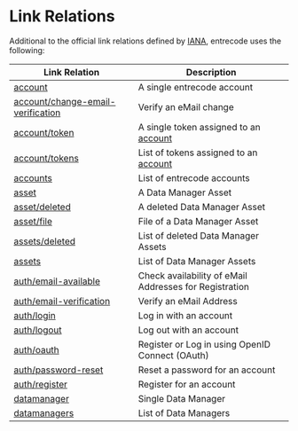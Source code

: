 # Link Relations

Additional to the official link relations defined by [IANA](http://www.iana.org/assignments/link-relations/link-relations.xhtml), entrecode uses the following:

| Link Relation                 | Description                                    |
|-------------------------------|------------------------------------------------|
|[account](./rel/account)       |A single entrecode account|
|[account/change-email-verification](./rel/account/change-email-verification)|Verify an eMail change|
|[account/token](./rel/account/token)|A single token assigned to an [account](./rel/account) |
|[account/tokens](./rel/account/tokens)|List of tokens assigned to an [account](./rel/account) |
|[accounts](./rel/accounts)     |List of entrecode accounts|
|[asset](./rel/asset)           |A Data Manager Asset|
|[asset/deleted](./rel/asset/deleted)|A deleted Data Manager Asset|
|[asset/file](./rel/asset/file) |File of a Data Manager Asset|
|[assets/deleted](./rel/assets/deleted)|List of deleted Data Manager Assets|
|[assets](./rel/assets)         |List of Data Manager Assets|
|[auth/email-available](./rel/auth/email-available)|Check availability of eMail Addresses for Registration|
|[auth/email-verification](./rel/auth/email-verification)|Verify an eMail Address|
|[auth/login](./rel/auth/login) |Log in with an account|
|[auth/logout](./rel/auth/logout)|Log out with an account|
|[auth/oauth](./rel/auth/oauth) |Register or Log in using OpenID Connect (OAuth)|
|[auth/password-reset](./rel/auth/password-reset)|Reset a password for an account|
|[auth/register](./rel/auth/register)|Register for an account|
|[datamanager](./rel/datamanager)|Single Data Manager|
|[datamanagers](./rel/datamanagers)|List of Data Managers|


